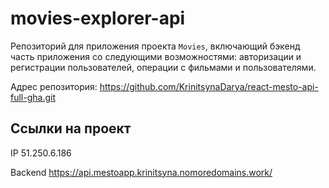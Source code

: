 # movies-explorer-api

Репозиторий для приложения проекта `Movies`, включающий бэкенд часть приложения со следующими возможностями: авторизации и регистрации пользователей, операции с фильмами и пользователями.

Адрес репозитория: https://github.com/KrinitsynaDarya/react-mesto-api-full-gha.git

## Ссылки на проект

IP 51.250.6.186

Backend https://api.mestoapp.krinitsyna.nomoredomains.work/

